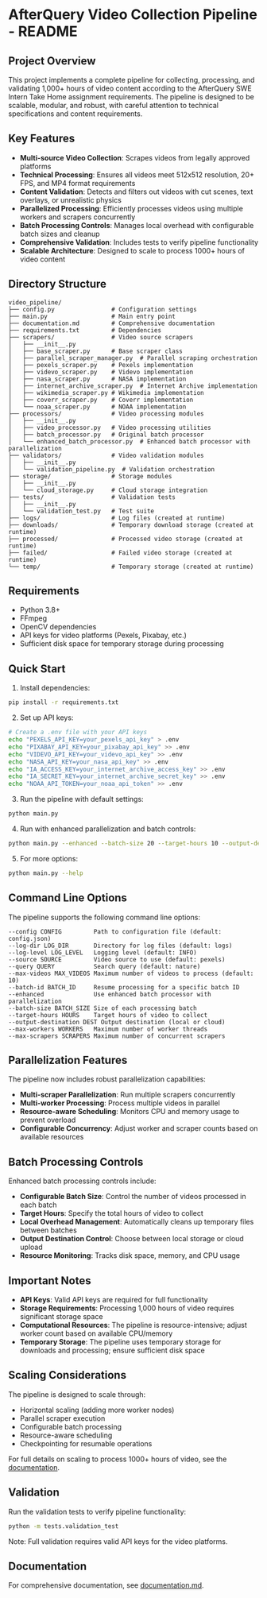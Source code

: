 # AfterQuery Video Collection Pipeline - README

## Project Overview

This project implements a complete pipeline for collecting, processing, and validating 1,000+ hours of video content according to the AfterQuery SWE Intern Take Home assignment requirements. The pipeline is designed to be scalable, modular, and robust, with careful attention to technical specifications and content requirements.

## Key Features

- **Multi-source Video Collection**: Scrapes videos from legally approved platforms
- **Technical Processing**: Ensures all videos meet 512x512 resolution, 20+ FPS, and MP4 format requirements
- **Content Validation**: Detects and filters out videos with cut scenes, text overlays, or unrealistic physics
- **Parallelized Processing**: Efficiently processes videos using multiple workers and scrapers concurrently
- **Batch Processing Controls**: Manages local overhead with configurable batch sizes and cleanup
- **Comprehensive Validation**: Includes tests to verify pipeline functionality
- **Scalable Architecture**: Designed to scale to process 1000+ hours of video content

## Directory Structure

```
video_pipeline/
├── config.py                # Configuration settings
├── main.py                  # Main entry point
├── documentation.md         # Comprehensive documentation
├── requirements.txt         # Dependencies
├── scrapers/                # Video source scrapers
│   ├── __init__.py
│   ├── base_scraper.py      # Base scraper class
│   ├── parallel_scraper_manager.py  # Parallel scraping orchestration
│   ├── pexels_scraper.py    # Pexels implementation
│   ├── videvo_scraper.py    # Videvo implementation
│   ├── nasa_scraper.py      # NASA implementation
│   ├── internet_archive_scraper.py  # Internet Archive implementation
│   ├── wikimedia_scraper.py # Wikimedia implementation
│   ├── coverr_scraper.py    # Coverr implementation
│   └── noaa_scraper.py      # NOAA implementation
├── processors/              # Video processing modules
│   ├── __init__.py
│   ├── video_processor.py   # Video processing utilities
│   ├── batch_processor.py   # Original batch processor
│   └── enhanced_batch_processor.py  # Enhanced batch processor with parallelization
├── validators/              # Video validation modules
│   ├── __init__.py
│   └── validation_pipeline.py  # Validation orchestration
├── storage/                 # Storage modules
│   ├── __init__.py
│   └── cloud_storage.py     # Cloud storage integration
├── tests/                   # Validation tests
│   ├── __init__.py
│   └── validation_test.py   # Test suite
├── logs/                    # Log files (created at runtime)
├── downloads/               # Temporary download storage (created at runtime)
├── processed/               # Processed video storage (created at runtime)
├── failed/                  # Failed video storage (created at runtime)
└── temp/                    # Temporary storage (created at runtime)
```

## Requirements

- Python 3.8+
- FFmpeg
- OpenCV dependencies
- API keys for video platforms (Pexels, Pixabay, etc.)
- Sufficient disk space for temporary storage during processing

## Quick Start

1. Install dependencies:

```bash
pip install -r requirements.txt
```

2. Set up API keys:

```bash
# Create a .env file with your API keys
echo "PEXELS_API_KEY=your_pexels_api_key" > .env
echo "PIXABAY_API_KEY=your_pixabay_api_key" >> .env
echo "VIDEVO_API_KEY=your_videvo_api_key" >> .env
echo "NASA_API_KEY=your_nasa_api_key" >> .env
echo "IA_ACCESS_KEY=your_internet_archive_access_key" >> .env
echo "IA_SECRET_KEY=your_internet_archive_secret_key" >> .env
echo "NOAA_API_TOKEN=your_noaa_api_token" >> .env
```

3. Run the pipeline with default settings:

```bash
python main.py
```

4. Run with enhanced parallelization and batch controls:

```bash
python main.py --enhanced --batch-size 20 --target-hours 10 --output-destination cloud
```

5. For more options:

```bash
python main.py --help
```

## Command Line Options

The pipeline supports the following command line options:

```
--config CONFIG         Path to configuration file (default: config.json)
--log-dir LOG_DIR       Directory for log files (default: logs)
--log-level LOG_LEVEL   Logging level (default: INFO)
--source SOURCE         Video source to use (default: pexels)
--query QUERY           Search query (default: nature)
--max-videos MAX_VIDEOS Maximum number of videos to process (default: 10)
--batch-id BATCH_ID     Resume processing for a specific batch ID
--enhanced              Use enhanced batch processor with parallelization
--batch-size BATCH_SIZE Size of each processing batch
--target-hours HOURS    Target hours of video to collect
--output-destination DEST Output destination (local or cloud)
--max-workers WORKERS   Maximum number of worker threads
--max-scrapers SCRAPERS Maximum number of concurrent scrapers
```

## Parallelization Features

The pipeline now includes robust parallelization capabilities:

- **Multi-scraper Parallelization**: Run multiple scrapers concurrently
- **Multi-worker Processing**: Process multiple videos in parallel
- **Resource-aware Scheduling**: Monitors CPU and memory usage to prevent overload
- **Configurable Concurrency**: Adjust worker and scraper counts based on available resources

## Batch Processing Controls

Enhanced batch processing controls include:

- **Configurable Batch Size**: Control the number of videos processed in each batch
- **Target Hours**: Specify the total hours of video to collect
- **Local Overhead Management**: Automatically cleans up temporary files between batches
- **Output Destination Control**: Choose between local storage or cloud upload
- **Resource Monitoring**: Tracks disk space, memory, and CPU usage

## Important Notes

- **API Keys**: Valid API keys are required for full functionality
- **Storage Requirements**: Processing 1,000 hours of video requires significant storage space
- **Computational Resources**: The pipeline is resource-intensive; adjust worker count based on available CPU/memory
- **Temporary Storage**: The pipeline uses temporary storage for downloads and processing; ensure sufficient disk space

## Scaling Considerations

The pipeline is designed to scale through:

- Horizontal scaling (adding more worker nodes)
- Parallel scraper execution
- Configurable batch processing
- Resource-aware scheduling
- Checkpointing for resumable operations

For full details on scaling to process 1000+ hours of video, see the [documentation](documentation.md#scaling-considerations).

## Validation

Run the validation tests to verify pipeline functionality:

```bash
python -m tests.validation_test
```

Note: Full validation requires valid API keys for the video platforms.

## Documentation

For comprehensive documentation, see [documentation.md](documentation.md).
